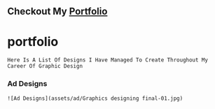 ## Checkout My [Portfolio](https://subhashkd.github.io/portfolio/)

# portfolio
    Here Is A List Of Designs I Have Managed To Create Throughout My Career Of Graphic Design

### Ad Designs
    ![Ad Designs](assets/ad/Graphics designing final-01.jpg)